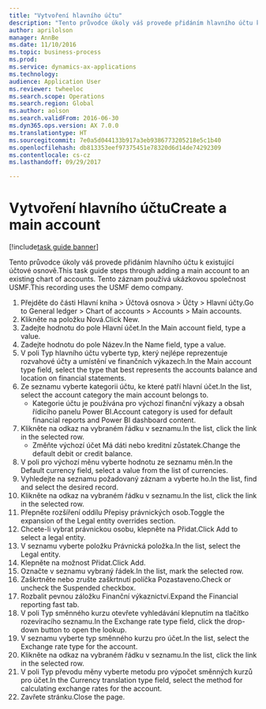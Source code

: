 ```yaml
--- 
title: "Vytvoření hlavního účtu"
description: "Tento průvodce úkoly váš provede přidáním hlavního účtu k existující účtové osnově."
author: aprilolson
manager: AnnBe
ms.date: 11/10/2016
ms.topic: business-process
ms.prod: 
ms.service: dynamics-ax-applications
ms.technology: 
audience: Application User
ms.reviewer: twheeloc
ms.search.scope: Operations
ms.search.region: Global
ms.author: aolson
ms.search.validFrom: 2016-06-30
ms.dyn365.ops.version: AX 7.0.0
ms.translationtype: HT
ms.sourcegitcommit: 7e0a5d044133b917a3eb9386773205218e5c1b40
ms.openlocfilehash: db813353eef97375451e78320d6d14de74292309
ms.contentlocale: cs-cz
ms.lasthandoff: 09/29/2017

---
```

# <a name="create-a-main-account"></a><span data-ttu-id="1151c-103">Vytvoření hlavního účtu</span><span class="sxs-lookup"><span data-stu-id="1151c-103">Create a main account</span></span>

[!include[task guide banner](../../includes/task-guide-banner.md)]

<span data-ttu-id="1151c-104">Tento průvodce úkoly váš provede přidáním hlavního účtu k existující účtové osnově.</span><span class="sxs-lookup"><span data-stu-id="1151c-104">This task guide steps through adding a main account to an existing chart of accounts.</span></span> <span data-ttu-id="1151c-105">Tento záznam používá ukázkovou společnost USMF.</span><span class="sxs-lookup"><span data-stu-id="1151c-105">This recording uses the USMF demo company.</span></span>  

1. <span data-ttu-id="1151c-106">Přejděte do části Hlavní kniha > Účtová osnova > Účty > Hlavní účty.</span><span class="sxs-lookup"><span data-stu-id="1151c-106">Go to General ledger > Chart of accounts > Accounts > Main accounts.</span></span>
2. <span data-ttu-id="1151c-107">Klikněte na položku Nová.</span><span class="sxs-lookup"><span data-stu-id="1151c-107">Click New.</span></span>
3. <span data-ttu-id="1151c-108">Zadejte hodnotu do pole Hlavní účet.</span><span class="sxs-lookup"><span data-stu-id="1151c-108">In the Main account field, type a value.</span></span>
4. <span data-ttu-id="1151c-109">Zadejte hodnotu do pole Název.</span><span class="sxs-lookup"><span data-stu-id="1151c-109">In the Name field, type a value.</span></span>
5. <span data-ttu-id="1151c-110">V poli Typ hlavního účtu vyberte typ, který nejlépe reprezentuje rozvahové účty a umístění ve finančních výkazech.</span><span class="sxs-lookup"><span data-stu-id="1151c-110">In the Main account type field, select the type that best represents the accounts balance and location on financial statements.</span></span>
6. <span data-ttu-id="1151c-111">Ze seznamu vyberte kategorii účtu, ke které patří hlavní účet.</span><span class="sxs-lookup"><span data-stu-id="1151c-111">In the list, select the account category the main account belongs to.</span></span>
    * <span data-ttu-id="1151c-112">Kategorie účtu je používána pro výchozí finanční výkazy a obsah řídicího panelu Power BI.</span><span class="sxs-lookup"><span data-stu-id="1151c-112">Account category is used for default financial reports and Power BI dashboard content.</span></span>  
7. <span data-ttu-id="1151c-113">Klikněte na odkaz na vybraném řádku v seznamu.</span><span class="sxs-lookup"><span data-stu-id="1151c-113">In the list, click the link in the selected row.</span></span>
    * <span data-ttu-id="1151c-114">Změňte výchozí účet Má dáti nebo kreditní zůstatek.</span><span class="sxs-lookup"><span data-stu-id="1151c-114">Change the default debit or credit balance.</span></span>  
8. <span data-ttu-id="1151c-115">V poli pro výchozí měnu vyberte hodnotu ze seznamu měn.</span><span class="sxs-lookup"><span data-stu-id="1151c-115">In the Default currency field, select a value from the list of currencies.</span></span>
9. <span data-ttu-id="1151c-116">Vyhledejte na seznamu požadovaný záznam a vyberte ho.</span><span class="sxs-lookup"><span data-stu-id="1151c-116">In the list, find and select the desired record.</span></span>
10. <span data-ttu-id="1151c-117">Klikněte na odkaz na vybraném řádku v seznamu.</span><span class="sxs-lookup"><span data-stu-id="1151c-117">In the list, click the link in the selected row.</span></span>
11. <span data-ttu-id="1151c-118">Přepněte rozšíření oddílu Přepisy právnických osob.</span><span class="sxs-lookup"><span data-stu-id="1151c-118">Toggle the expansion of the Legal entity overrides section.</span></span>
12. <span data-ttu-id="1151c-119">Chcete-li vybrat právnickou osobu, klepněte na Přidat.</span><span class="sxs-lookup"><span data-stu-id="1151c-119">Click Add to select a legal entity.</span></span>
13. <span data-ttu-id="1151c-120">V seznamu vyberte položku Právnická položka.</span><span class="sxs-lookup"><span data-stu-id="1151c-120">In the list, select the Legal entity.</span></span>
14. <span data-ttu-id="1151c-121">Klepněte na možnost Přidat.</span><span class="sxs-lookup"><span data-stu-id="1151c-121">Click Add.</span></span>
15. <span data-ttu-id="1151c-122">Označte v seznamu vybraný řádek.</span><span class="sxs-lookup"><span data-stu-id="1151c-122">In the list, mark the selected row.</span></span>
16. <span data-ttu-id="1151c-123">Zaškrtněte nebo zrušte zaškrtnutí políčka Pozastaveno.</span><span class="sxs-lookup"><span data-stu-id="1151c-123">Check or uncheck the Suspended checkbox.</span></span>
17. <span data-ttu-id="1151c-124">Rozbalit pevnou záložku Finanční výkaznictví.</span><span class="sxs-lookup"><span data-stu-id="1151c-124">Expand the Financial reporting fast tab.</span></span>
18. <span data-ttu-id="1151c-125">V poli Typ směnného kurzu otevřete vyhledávání klepnutím na tlačítko rozevíracího seznamu.</span><span class="sxs-lookup"><span data-stu-id="1151c-125">In the Exchange rate type field, click the drop-down button to open the lookup.</span></span>
19. <span data-ttu-id="1151c-126">V seznamu vyberte typ směnného kurzu pro účet.</span><span class="sxs-lookup"><span data-stu-id="1151c-126">In the list, select the Exchange rate type for the account.</span></span>
20. <span data-ttu-id="1151c-127">Klikněte na odkaz na vybraném řádku v seznamu.</span><span class="sxs-lookup"><span data-stu-id="1151c-127">In the list, click the link in the selected row.</span></span>
21. <span data-ttu-id="1151c-128">V poli Typ převodu měny vyberte metodu pro výpočet směnných kurzů pro účet.</span><span class="sxs-lookup"><span data-stu-id="1151c-128">In the Currency translation type field, select the method for calculating exchange rates for the account.</span></span>
22. <span data-ttu-id="1151c-129">Zavřete stránku.</span><span class="sxs-lookup"><span data-stu-id="1151c-129">Close the page.</span></span>


